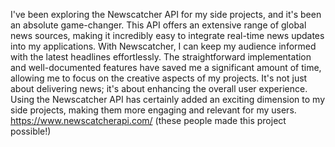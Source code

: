 I've been exploring the Newscatcher API for my side projects, and it's been an absolute game-changer. This API offers an extensive range of global news sources, making it incredibly easy to integrate real-time news updates into my applications. With Newscatcher, I can keep my audience informed with the latest headlines effortlessly. The straightforward implementation and well-documented features have saved me a significant amount of time, allowing me to focus on the creative aspects of my projects. It's not just about delivering news; it's about enhancing the overall user experience. Using the Newscatcher API has certainly added an exciting dimension to my side projects, making them more engaging and relevant for my users. https://www.newscatcherapi.com/ (these people made this project possible!)
